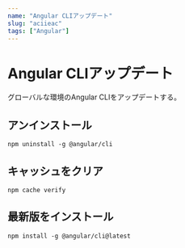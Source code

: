 ```yaml
---
name: "Angular CLIアップデート"
slug: "aciieac"
tags: ["Angular"]
---
```


# Angular CLIアップデート

グローバルな環境のAngular CLIをアップデートする。

## アンインストール

```
npm uninstall -g @angular/cli
```

## キャッシュをクリア

```
npm cache verify
```

## 最新版をインストール

```
npm install -g @angular/cli@latest
```
